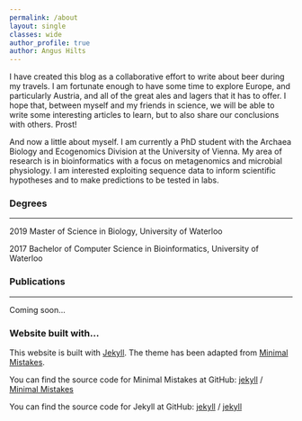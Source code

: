 ```yaml
---
permalink: /about
layout: single
classes: wide
author_profile: true
author: Angus Hilts
---
```

I have created this blog as a collaborative effort to write about beer during my travels. I am
fortunate enough to have some time to explore Europe, and particularly Austria, and all of the
great ales and lagers that it has to offer. I hope that, between myself and my friends in
science, we will be able to write some interesting articles to learn, but to also share our
conclusions with others. Prost!

And now a little about myself. I am currently a PhD student with the Archaea Biology and 
Ecogenomics Division at the University of Vienna. My area of research is in bioinformatics 
with a focus on metagenomics and microbial physiology. I am interested exploiting sequence 
data to inform scientific hypotheses and to make predictions to be tested in labs. 

### Degrees
***
2019 Master of Science in Biology, University of Waterloo

2017 Bachelor of Computer Science in Bioinformatics, University of Waterloo

### Publications
***
Coming soon...


### Website built with...
This website is built with [Jekyll][jekyll-organization]. The theme has been adapted from [Minimal Mistakes][mmistakes-homepage].

You can find the source code for Minimal Mistakes at GitHub:
[jekyll][jekyll-organization] /
[Minimal Mistakes][mmistakes-github]

You can find the source code for Jekyll at GitHub:
[jekyll][jekyll-organization] /
[jekyll](https://github.com/jekyll/jekyll)


[jekyll-organization]: https://github.com/jekyll
[mmistakes-github]: https://github.com/mmistakes/minimal-mistakes
[mmistakes-homepage]: https://mmistakes.github.io/minimal-mistakes
